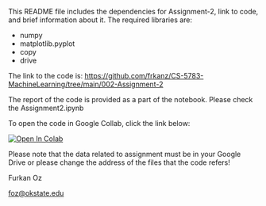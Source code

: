This README file includes the dependencies for Assignment-2, link to code, and brief information about it.
The required libraries are:

*   numpy
*   matplotlib.pyplot
*   copy
*   drive

The link to the code is:
https://github.com/frkanz/CS-5783-MachineLearning/tree/main/002-Assignment-2

The report of the code is provided as a part of the notebook. Please check the Assignment2.ipynb

To open the code in Google Collab, click the link below:

[![Open In Colab](https://colab.research.google.com/assets/colab-badge.svg)](https://colab.research.google.com/github/frkanz/CS-5783-MachineLearning/blob/main/002-Assignment-2/Assignment2.ipynb)

Please note that the data related to assignment must be in your Google Drive or please change the address of the files that the code refers!

Furkan Oz

foz@okstate.edu
